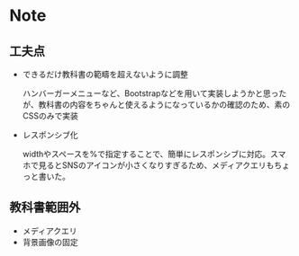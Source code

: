 # Note

## 工夫点
- できるだけ教科書の範疇を超えないように調整
  
  ハンバーガーメニューなど、Bootstrapなどを用いて実装しようかと思ったが、教科書の内容をちゃんと使えるようになっているかの確認のため、素のCSSのみで実装
- レスポンシブ化
  
  widthやスペースを%で指定することで、簡単にレスポンシブに対応。スマホで見るとSNSのアイコンが小さくなりすぎるため、メディアクエリもちょっと書いた。

## 教科書範囲外
- メディアクエリ
- 背景画像の固定